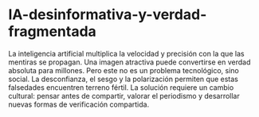 # IA-desinformativa-y-verdad-fragmentada
La inteligencia artificial multiplica la velocidad y precisión con la que las mentiras se propagan. Una imagen atractiva puede convertirse en verdad absoluta para millones.
Pero este no es un problema tecnológico, sino social. La desconfianza, el sesgo y la polarización permiten que estas falsedades encuentren terreno fértil.
La solución requiere un cambio cultural: pensar antes de compartir, valorar el periodismo y desarrollar nuevas formas de verificación compartida.
